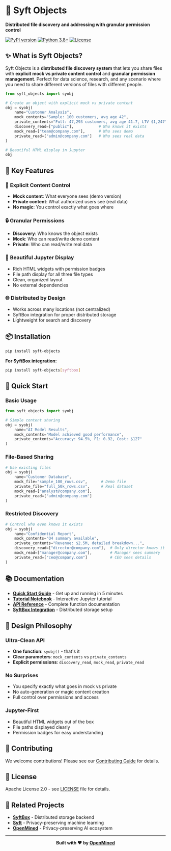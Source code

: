 # 🔐 Syft Objects

**Distributed file discovery and addressing with granular permission control**

[![PyPI version](https://badge.fury.io/py/syft-objects.svg)](https://badge.fury.io/py/syft-objects)
[![Python 3.8+](https://img.shields.io/badge/python-3.8+-blue.svg)](https://www.python.org/downloads/)
[![License](https://img.shields.io/badge/License-Apache%202.0-blue.svg)](https://opensource.org/licenses/Apache-2.0)

## ✨ What is Syft Objects?

Syft Objects is a **distributed file discovery system** that lets you share files with **explicit mock vs private content control** and **granular permission management**. Perfect for data science, research, and any scenario where you need to share different versions of files with different people.

```python
from syft_objects import syobj

# Create an object with explicit mock vs private content
obj = syobj(
    name="Customer Analysis",
    mock_contents="Sample: 100 customers, avg age 42",
    private_contents="Full: 47,293 customers, avg age 41.7, LTV $1,247",
    discovery_read=["public"],           # Who knows it exists
    mock_read=["team@company.com"],      # Who sees demo
    private_read=["admin@company.com"]   # Who sees real data
)

# Beautiful HTML display in Jupyter
obj
```

## 🚀 Key Features

### 🎯 **Explicit Content Control**
- **Mock content**: What everyone sees (demo version)
- **Private content**: What authorized users see (real data)
- **No magic**: You control exactly what goes where

### 🔒 **Granular Permissions**
- **Discovery**: Who knows the object exists
- **Mock**: Who can read/write demo content
- **Private**: Who can read/write real data

### 📱 **Beautiful Jupyter Display**
- Rich HTML widgets with permission badges
- File path display for all three file types
- Clean, organized layout
- No external dependencies

### 🌐 **Distributed by Design**
- Works across many locations (not centralized)
- SyftBox integration for proper distributed storage
- Lightweight for search and discovery

## 📦 Installation

```bash
pip install syft-objects
```

**For SyftBox integration:**
```bash
pip install syft-objects[syftbox]
```

## 🎯 Quick Start

### Basic Usage

```python
from syft_objects import syobj

# Simple content sharing
obj = syobj(
    name="AI Model Results",
    mock_contents="Model achieved good performance",
    private_contents="Accuracy: 94.5%, F1: 0.92, Cost: $127"
)
```

### File-Based Sharing

```python
# Use existing files
obj = syobj(
    name="Customer Database",
    mock_file="sample_100_rows.csv",      # Demo file
    private_file="full_50k_rows.csv",     # Real dataset
    mock_read=["analyst@company.com"],
    private_read=["admin@company.com"]
)
```

### Restricted Discovery

```python
# Control who even knows it exists
obj = syobj(
    name="Confidential Report",
    mock_contents="Q4 summary available",
    private_contents="Revenue: $2.5M, detailed breakdown...",
    discovery_read=["director@company.com"],  # Only director knows it exists
    mock_read=["manager@company.com"],        # Manager sees summary
    private_read=["ceo@company.com"]          # CEO sees details
)
```

## 📚 Documentation

- **[Quick Start Guide](https://openmined.github.io/syft-objects/quickstart/)** - Get up and running in 5 minutes
- **[Tutorial Notebook](https://openmined.github.io/syft-objects/tutorial/)** - Interactive Jupyter tutorial
- **[API Reference](https://openmined.github.io/syft-objects/api/)** - Complete function documentation
- **[SyftBox Integration](https://openmined.github.io/syft-objects/syftbox/)** - Distributed storage setup

## 🎨 Design Philosophy

### Ultra-Clean API
- **One function**: `syobj()` - that's it
- **Clear parameters**: `mock_contents` vs `private_contents`
- **Explicit permissions**: `discovery_read`, `mock_read`, `private_read`

### No Surprises
- You specify exactly what goes in mock vs private
- No auto-generation or magic content creation
- Full control over permissions and access

### Jupyter-First
- Beautiful HTML widgets out of the box
- File paths displayed clearly
- Permission badges for easy understanding

## 🤝 Contributing

We welcome contributions! Please see our [Contributing Guide](CONTRIBUTING.md) for details.

## 📄 License

Apache License 2.0 - see [LICENSE](LICENSE) file for details.

## 🔗 Related Projects

- **[SyftBox](https://github.com/OpenMined/syftbox)** - Distributed storage backend
- **[Syft](https://github.com/OpenMined/PySyft)** - Privacy-preserving machine learning
- **[OpenMined](https://www.openmined.org/)** - Privacy-preserving AI ecosystem

---

<div align="center">
<strong>Built with ❤️ by <a href="https://www.openmined.org/">OpenMined</a></strong>
</div>
